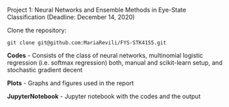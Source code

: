 Project 1: Neural Networks and Ensemble Methods in Eye-State Classification (Deadline: December 14, 2020)

Clone the repository:
```
git clone git@github.com:MariaRevili/FYS-STK4155.git 
```

**Codes** - Consists of the class of neural networks, multinomial logistic regression (i.e. softmax regression) both, manual and scikit-learn setup, and stochastic gradient                   decent

**Plots** - Graphs and figures used in the report

**JupyterNotebook** - Jupyter notebook with the codes and the output

